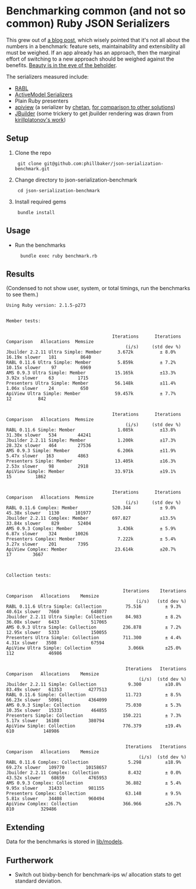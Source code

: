 # Benchmarking common (and not so common) Ruby JSON Serializers

This grew out of [a blog post](http://techblog.thescore.com/benchmarking-json-generation-in-ruby/), which wisely pointed that it's not all about the numbers in a benchmark: feature sets, maintainability and extensibility all must be weighed. If an app already has an approach, then the marginal effort of switching to a new approach should be weighed against the benefits. [Beauty is in the eye of the beholder](http://en.wikipedia.org/wiki/Lies,_damned_lies,_and_statistics).

The serializers measured include:
* [RABL](https://github.com/nesquena/rabl/)
* [ActiveModel Serializers](https://github.com/rails-api/active_model_serializers)
* Plain Ruby presenters
* [apiview](https://github.com/mindreframer/api_view) (a serializer by [chetan](https://github.com/chetan), [for comparison to other solutions](https://github.com/chetan/json_serialization_benchmark/tree/api_view/lib/api_view))
* [JBuilder](https://github.com/rails/jbuilder) (some trickery to get jbuilder rendering was drawn from [kirillplatonov's work](https://github.com/kirillplatonov/blog_content/blob/master/ams_vs_jbuilder/lib/tasks/benchmarks.rake))

## Setup

1. Clone the repo

        git clone git@github.com:phillbaker/json-serialization-benchmark.git

2. Change directory to json-serialization-benchmark

        cd json-serialization-benchmark

3. Install required gems

        bundle install

## Usage

* Run the benchmarks

        bundle exec ruby benchmark.rb

## Results

(Condensed to not show user, system, or total timings, run the benchmarks to see them.)

```
Using Ruby version: 2.1.5-p273


Member tests:


                                        Iterations      Iterations     Comparison   Allocations  Memsize
                                             (i/s)     (std dev %)
Jbuilder 2.2.11 Ultra Simple: Member      3.672k          ± 8.0%    16.19x slower   181         8640
RABL 0.11.6 Ultra Simple: Member          5.859k          ± 7.2%    10.15x slower    97         6969
AMS 0.9.3 Ultra Simple: Member           15.165k          ±13.3%     3.92x slower    63         1715
Presenters Ultra Simple: Member          56.148k          ±11.4%     1.06x slower    24          650
ApiView Ultra Simple: Member             59.457k          ± 7.7%                     12          842


                                        Iterations      Iterations     Comparison   Allocations  Memsize
                                             (i/s)     (std dev %)
RABL 0.11.6 Simple: Member                1.085k          ±13.8%    31.30x slower   534        44241
Jbuilder 2.2.11 Simple: Member            1.200k          ±17.3%    28.32x slower   464        27536
AMS 0.9.3 Simple: Member                  6.206k          ±11.9%     5.47x slower   163         4863
Presenters Simple: Member                13.405k          ±16.3%     2.53x slower    98         2918
ApiView Simple: Member                   33.971k          ±19.1%                     15         1862


                                        Iterations      Iterations     Comparison   Allocations  Memsize
                                             (i/s)     (std dev %)
RABL 0.11.6 Complex: Member             520.344           ± 9.0%    45.38x slower   1130      101977
Jbuilder 2.2.11 Complex: Member         697.827           ±13.5%    33.84x slower    829       52404
AMS 0.9.3 Complex: Member                 3.436k          ± 5.9%     6.87x slower    324       10026
Presenters Complex: Member                7.222k          ± 5.4%     3.27x slower    201        7395
ApiView Complex: Member                  23.614k          ±20.7%                      17        3667



Collection tests:


                                            Iterations    Iterations     Comparison   Allocations    Memsize
                                                 (i/s)   (std dev %)
RABL 0.11.6 Ultra Simple: Collection         75.516         ± 9.3%    40.61x slower   7660            648077
Jbuilder 2.2.11 Ultra Simple: Collection     84.983         ± 8.2%    36.08x slower   6433            517065
AMS 0.9.3 Ultra Simple: Collection          236.878         ± 7.2%    12.95x slower   5333            150055
Presenters Ultra Simple: Collection         711.300         ± 4.4%     4.31x slower   3508             67594
ApiView Ultra Simple: Collection              3.066k        ±25.0%                     112             46986


                                             Iterations   Iterations     Comparison   Allocations    Memsize
                                                  (i/s)  (std dev %)
Jbuilder 2.2.11 Simple: Collection            9.300         ±10.8%    83.49x slower   61353          4277513
RABL 0.11.6 Simple: Collection               11.723         ± 8.5%    66.23x slower   50961          4364099
AMS 0.9.3 Simple: Collection                 75.030         ± 5.3%    10.35x slower   15333           464855
Presenters Simple: Collection               150.221         ± 7.3%     5.17x slower   16108           380794
ApiView Simple: Collection                  776.379         ±19.4%                      610           148986


                                             Iterations   Iterations     Comparison   Allocations    Memsize
                                                  (i/s)  (std dev %)
RABL 0.11.6 Complex: Collection               5.298         ±18.9%    69.27x slower   109770        10158657
Jbuilder 2.2.11 Complex: Collection           8.432         ± 0.0%    43.52x slower    68659         4765953
AMS 0.9.3 Complex: Collection                36.882         ± 5.4%     9.95x slower    31433          981155
Presenters Complex: Collection               63.148         ± 9.5%     5.81x slower    34408          960494
ApiView Complex: Collection                 366.966         ±26.7%                       810          329486

```

## Extending

Data for the benchmarks is stored in [lib/models](lib/models).

## Furtherwork
* Switch out bixby-bench for benchmark-ips w/ allocation stats to get standard deviation.
